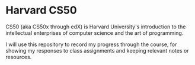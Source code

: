 # Harvard CS50

CS50 (aka CS50x through edX) is Harvard University's introduction to the intellectual enterprises of computer science and the art of programming.

I will use this repository to record my progress through the course, for showing my responses to class assignments and keeping relevant notes or resources.

